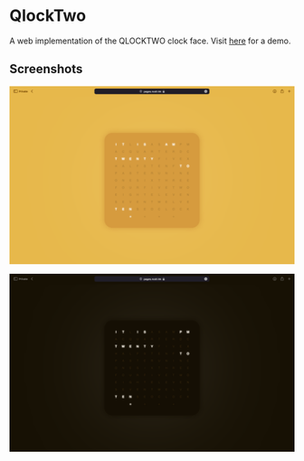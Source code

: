 # QlockTwo

A web implementation of the QLOCKTWO clock face. Visit [here](https://pages.nodr.ink/qlocktwo/) for a demo.

## Screenshots

![light](https://github.com/rickygao/qlocktwo/raw/assets/light.png)

![dark](https://github.com/rickygao/qlocktwo/raw/assets/dark.png)
